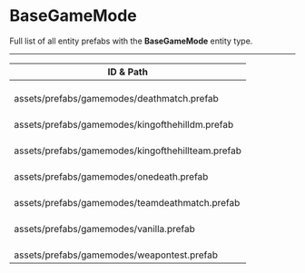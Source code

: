 # BaseGameMode
Full list of all <Badge type="warning" text="7"/> entity prefabs with the **BaseGameMode** entity type.

---
| ID & Path |
| --- |
| <a href="#3323268180"><Badge id="3323268180" type="tip" text="#"/></a> <Badge type="tip" text="3323268180"/> <br> assets/prefabs/gamemodes/deathmatch.prefab |
| <a href="#825419898"><Badge id="825419898" type="tip" text="#"/></a> <Badge type="tip" text="825419898"/> <br> assets/prefabs/gamemodes/kingofthehilldm.prefab |
| <a href="#4276462027"><Badge id="4276462027" type="tip" text="#"/></a> <Badge type="tip" text="4276462027"/> <br> assets/prefabs/gamemodes/kingofthehillteam.prefab |
| <a href="#3275115225"><Badge id="3275115225" type="tip" text="#"/></a> <Badge type="tip" text="3275115225"/> <br> assets/prefabs/gamemodes/onedeath.prefab |
| <a href="#18701516"><Badge id="18701516" type="tip" text="#"/></a> <Badge type="tip" text="18701516"/> <br> assets/prefabs/gamemodes/teamdeathmatch.prefab |
| <a href="#2957505463"><Badge id="2957505463" type="tip" text="#"/></a> <Badge type="tip" text="2957505463"/> <br> assets/prefabs/gamemodes/vanilla.prefab |
| <a href="#798330873"><Badge id="798330873" type="tip" text="#"/></a> <Badge type="tip" text="798330873"/> <br> assets/prefabs/gamemodes/weapontest.prefab |
